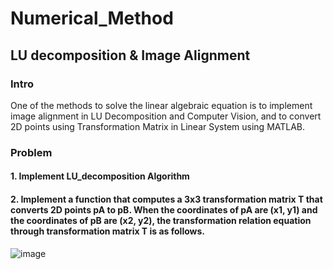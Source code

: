 # Numerical_Method
## LU decomposition & Image Alignment
### Intro
One of the methods to solve the linear algebraic equation is to implement image alignment in LU Decomposition and Computer Vision, and to convert 2D points using Transformation Matrix in Linear System using MATLAB.

### Problem
#### 1. Implement LU_decomposition Algorithm

#### 2. Implement a function that computes a 3x3 transformation matrix T that converts 2D points pA to pB. When the coordinates of pA are (x1, y1) and the coordinates of pB are (x2, y2), the transformation relation equation through transformation matrix T is as follows.

![image](https://user-images.githubusercontent.com/62865808/88928380-bcfe9000-d2b3-11ea-893e-540f0327b3e3.png)

